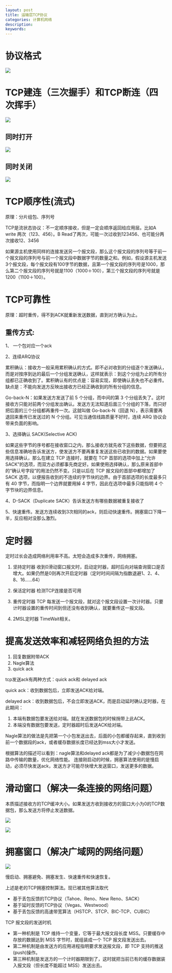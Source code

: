 ```yaml
---
layout: post
title: 运输层TCP协议
categories: 计算机网络
description: 
keywords: 
---
```



# 协议格式

![](/images/posts/2015-11-07-net-tcp.md/1.png)





# TCP建连（三次握手）和TCP断连（四次挥手）

![](/images/posts/2015-11-07-net-tcp.md/2.png)


## 同时打开

![](/images/posts/2015-11-07-net-tcp.md/3.png)


## 同时关闭

![](/images/posts/2015-11-07-net-tcp.md/4.png)




# TCP顺序性(流式)

原理：分片组包、序列号


TCP是流状态协议：不一定顺序接收，但是一定会顺序返回给应用层。比如A write 两次（123、456）。B Read了两次，可能一次过收到123456、也可能分两次接收12、3456


如果源主机使用同样的连接发送另一个报文段，那么这个报文段的序列号等于前一个报文段的序列号与前一个报文段中数据字节的数量之和。例如，假设源主机发送3个报文段，每个报文段有100字节的数据，且第一个报文段的序列号是1000，那么第二个报文段的序列号就是1100（1000＋100），第三个报文段的序列号就是1200（1100＋100）。



# TCP可靠性

原理：超时重传，得不到ACK就重新发送数据，直到对方确认为止。


##  重传方式:

1、 一个包对应一个ack

2、连续ARQ协议

累积确认：接收方一般采用累积确认的方式。即不必对收到的分组逐个发送确认，而是对按序到达的最后一个分组发送确认，这样就表示：到这个分组为止的所有分组都已正确收到了。累积确认有的优点是：容易实现，即使确认丢失也不必重传。缺点是：不能向发送方反映出接收方已经正确收到的所有分组的信息。

Go-back-N：如果发送方发送了前 5 个分组，而中间的第 3 个分组丢失了。这时接收方只能对前两个分组发出确认。发送方无法知道后面三个分组的下落，而只好把后面的三个分组都再重传一次。这就叫做 Go-back-N（回退 N），表示需要再退回来重传已发送过的 N 个分组。可见当通信线路质量不好时，连续 ARQ 协议会带来负面的影响。

3、选择确认 SACK(Selective ACK)

如果这些字节的序号都在接收窗口之内，那么接收方就先收下这些数据，但要把这些信息准确地告诉发送方，使发送方不要再重复发送这些已收到的数据。如果要使用选择确认，那么在建立 TCP 连接时，就要在 TCP 首部的选项中加上“允许 SACK”的选项，而双方必须都事先商定好。如果使用选择确认，那么原来首部中的“确认号字段”的用法仍然不变。只是以后在 TCP 报文段的首部中都增加了 SACK 选项，以便报告收到的不连续的字节块的边界。由于首部选项的长度最多只有 40 字节，而指明一个边界就要用掉 4 字节，因此在选项中最多只能指明 4 个字节块的边界信息。

4、D-SACK（Duplicate SACK）告诉发送方有哪些数据被重复接收了

5、快速重传。发送方连续收到3次相同的ack，则启动快速重传。拥塞窗口下降一半，反应相对没那么激烈。



# 定时器

定时过长会造成网络利用率不高。太短会造成多次重传，网络拥塞。

1. 坚持定时器
收到0滑动窗口报文时，启动定时器，超时后向对端查询窗口是否增大。如果仍然是0则再次开启定时器（定时时间间隔为指数退避1、2、4、8、16……64）

2. 保活定时器
检测TCP连接是否可用

3. 重传定时器
TCP 每发送一个报文段，就对这个报文段设置一次计时器。只要计时器设置的重传时间到但还没有收到确认，就要重传这一报文段。

4. 2MSL定时器
TimeWait相关。



# 提高发送效率和减轻网络负担的方法

1. 回复数据附带ACK
2. Nagle算法
3. quick ack

tcp发送ack有两种方式：quick ack和 delayed ack 

quick ack：收到数据包后，立即发送ACK给对端。

delayed ack：收到数据包后，不会立即发送ACK，而是启动延时确认定时器，在此期间：
1. 本端有数据包要发送给对端。就在发送数据包的时候捎带上此ACK。
2. 本端没有数据包要发送，定时器超时后发送ACK给对端。

Nagle算法的做法是先把第一个小包发送出去，后面的小包都缓存起来，直到收到前一个数据段的ack，或者缓存数据长度已经达到mss大小才发送。

根据算法的描述可以看到：nagle算法和delayed ack都是为了减少小数据包在网路中传输的数量，优化网络性能。
连接刚启动的时候，拥塞算法使用的是慢启动，必须尽快发送ack，发送方才可能尽快增大发送窗口，发送更多的数据。


# 滑动窗口（解决一条连接的网络问题）

本质描述接收方的TCP缓冲大小。如果发送方收到接收方的窗口大小为0的TCP数据包，那么发送方将停止发送数据。


![](/images/posts/2015-11-07-net-tcp.md/5.gif)

![](/images/posts/2015-11-07-net-tcp.md/6.gif)




# 拥塞窗口（解决广域网的网络问题）

![](/images/posts/2015-11-07-net-tcp.md/7.png)

慢启动、拥塞避免、拥塞发生、快速重传和快速恢复。


上述是老的TCP拥塞控制算法。现已被其他算法取代
- 基于丢包反馈的TCP协议（Tahoe、Reno、New Reno、SACK）
- 基于延时反馈的TCP协议（Vegas、Westwood）
- 基于丢包反馈的高速带宽算法（HSTCP、STCP、BIC-TCP、CUBIC）


TCP 报文段的发送时机

- 第一种机制是 TCP 维持一个变量，它等于最大报文段长度 MSS。只要缓存中存放的数据达到 MSS 字节时，就组装成一个 TCP 报文段发送出去。
- 第二种机制是由发送方的应用进程指明要求发送报文段，即 TCP 支持的推送(push)操作。
- 第三种机制是发送方的一个计时器期限到了，这时就把当前已有的缓存数据装入报文段（但长度不能超过 MSS）发送出去。







